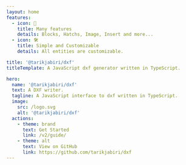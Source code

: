 ```yaml
---
layout: home
features:
  - icon: 🎉
    title: Many features
    details: Blocks, Hatchs, Image, Insert and more...
  - icon: 🛠️
    title: Simple and Customizable
    details: All entities are customizable.

title: '@tarikjabiri/dxf'
titleTemplate: A JavaScript dxf generator written in TypeScript.

hero:
  name: '@tarikjabiri/dxf'
  text: A DXF writer.
  tagline: A JavaScript interface to dxf written in TypeScript.
  image:
    src: /logo.svg
    alt: '@tarikjabiri/dxf'
  actions:
    - theme: brand
      text: Get Started
      link: /v2/guide/
    - theme: alt
      text: View on GitHub
      link: https://github.com/tarikjabiri/dxf
---
```


<script setup>
import {
  VPTeamPage,
  VPTeamPageTitle,
  VPTeamMembers,
  VPTeamPageSection
} from 'vitepress/theme'

const members = [
  {
    avatar: 'https://www.github.com/tarikjabiri.png',
    name: 'Tarik EL JABIRI',
    title: 'Open source developer',
    desc: 'Creator & Maintainer',
    links: [
      { icon: 'github', link: 'https://github.com/tarikjabiri' },
      { icon: 'linkedin', link: 'https://www.linkedin.com/in/tarikjabiri' },
      { icon: 'twitter', link: 'https://twitter.com/TarikEljabiri1' },
      { icon: 'facebook', link: 'https://web.facebook.com/tarike.eljabiri' }
    ],
    sponsor: 'https://github.com/sponsors/dxfjs',
    org: 'dxfjs',
    orgLink: 'https://github.com/dxfjs'
  },
  {
    avatar: 'https://www.github.com/ognjen-petrovic.png',
    name: 'Ognjen Petrovic',
    desc: 'Collaborator',
    links: [
      { icon: 'github', link: 'https://github.com/ognjen-petrovic' }
    ]
  },
  {
    avatar: 'https://www.github.com/jean9696.png',
    name: 'Jean Dessane',
    desc: 'Contributor',
    links: [
      { icon: 'github', link: 'https://github.com/jean9696' }
    ]
  },
  {
    avatar: 'https://www.github.com/frederic-schwarz.png',
    name: 'Frederic Schwarz',
    title: 'Co-founder',
    links: [
      { icon: 'github', link: 'https://github.com/frederic-schwarz' }
    ],
    desc: 'Sponsor',
    org: 'Archilogic',
    orgLink: 'https://github.com/archilogic-com'
  },
  {
    avatar: 'https://github.com/ashleycoker.png',
    name: 'Ashley Coker',
    title: 'CEO',
    links: [
      { icon: 'github', link: 'https://github.com/ashleycoker' }
    ],
    desc: 'Sponsor',
    org: 'Slate',
    orgLink: 'https://github.com/weareslate'
  },
  {
    avatar: 'https://github.com/mmiscool.png',
    name: 'Mike Molinari',
    links: [
      { icon: 'github', link: 'https://github.com/mmiscool' }
    ],
    desc: 'Sponsor',
    org: 'Autodrop3d',
    orgLink: 'https://www.autodrop3d.com/'
  },
  {
    avatar: 'https://github.com/ahdinosaur.png',
    name: 'Mikey',
    links: [
      { icon: 'github', link: 'https://github.com/ahdinosaur' }
    ],
    desc: 'Sponsor',
    org: 'Village Kit',
    orgLink: 'https://villagekit.com/'
  }
]
</script>
<VPTeamPageSection style="margin-top: 1em;">
  <template #title>Members, Contributors & Sponsors</template>
  <template #lead>This project made possible because of all wonderful peoples</template>
  <template #members>
    <VPTeamMembers size="small" :members="members" />
  </template>
</VPTeamPageSection>


